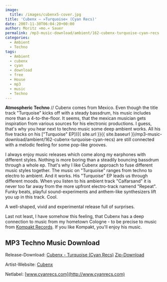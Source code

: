 ```yaml
---
image:
  title: /images/cubenx5-cover.jpg
title: 'Cubenx – »Turquoise« (Cyan Recs)'
date: 2007-11-30T06:04:20+00:00
author: Moritz »mo.« Sauer
permalink: /mp3-music-download/ambient/162-cubenx-turquoise-cyan-recs
categories:
  - Ambient
  - Techno
tags:
  - Ambient
  - cubenx
  - cyan
  - download
  - free
  - House
  - mp3
  - music
  - Techno
---
```

**Atmospheric Techno** // Cubenx comes from Mexico. Even though the title track "Turquoise" kicks off with a steady bassdrum, his music includes more than a 4-to-the-floor. It seems, that the mexican musician gets inspiration from various sources for his electronic productions. I guess, that's why you hear next to techno music some deep ambient works. All his five tracks on his ["Turquoise" EP]({{ site.url }}{{ site.baseurl }}/mp3-music-download/ambient/162-cubenx-turquoise-cyan-recs) are still connected with a melodic feeling for some pop-like grooves.<!--more-->

<!--adsense-->

I always enjoy music releases which come along my earphones with different styles. Nothing is more boring than a steadily bouncing bassdrum through a whole ep. That's why I like Cubenx approach to fuse different music styles together. The music on "Turquoise" ranges from techno to electro to ambient. And it works. His "Turquoise" EP leads us through different moods. When you listen to his ambient track "Calfarsand" it is never too far away from the more upfront electro-track namend "Repeat". Funky beats, playful sound-experiments and anthem-like synthesizers lift you up in this track. Cool.

A well-shaped, vivid and experimental release full of surprises.

Last not least, I have somehow this feeling, that Cubenx has a deep connection to music from my hometown Cologne - to be precise to music from [Kompakt Records](http://www.kompakt-net.com/). If you like Kompakt, you'll enjoy his music.

## MP3 Techno Music Download

Release-Download: [Cubenx - Turquoise (Cyan Recs)](http://www.cyanrecs.com/releasec5.html) [Zip-Download](http://www.cyanrecs.com/records/%5bc5%5d_cubenx.zip)
  
Artist-Website: [Cubenx](http://www.myspace.com/cubenx)
  
Netlabel: [www.cyanrecs.com](http://www.cyanrecs.com)